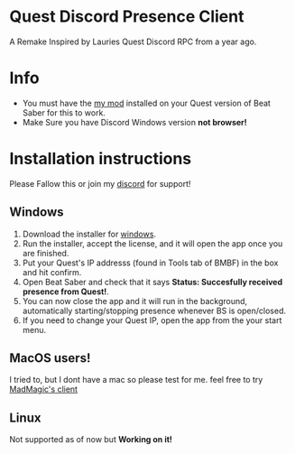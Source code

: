 
# Quest Discord Presence Client

A Remake Inspired by Lauries Quest Discord RPC from a year ago.

# Info
- You must have the [my mod](https://github.com/Core-Quest/Quest-RPC/releases/download/v0.1.0/QuestDiscordRPC.qmod) installed on your Quest version of Beat Saber for this to work.
- Make Sure you have Discord Windows version **not browser!**

# Installation instructions
Please Fallow this or join my [discord](https://discord.gg/ZhJ5SSCS6M) for support! 
## Windows
1. Download the installer for [windows](https://github.com/Core-Quest/QuestRPCWinClient/releases/download/v1/quest-rpc-win-client.exe).
2. Run the installer, accept the license, and it will open the app once you are finished.
3. Put your Quest's IP addresss (found in Tools tab of BMBF) in the box and hit confirm.
4. Open Beat Saber and check that it says **Status: Succesfully received presence from Quest!**.
5. You can now close the app and it will run in the background, automatically starting/stopping presence whenever BS is open/closed.
6. If you need to change your Quest IP, open the app from the your start menu.


## MacOS users!
I tried to, but I dont have a mac so please test for me.
feel free to try [MadMagic's client](https://github.com/madmagic007/Oculus-Quest-Presence)


## Linux
Not supported as of now but **Working on it!**
